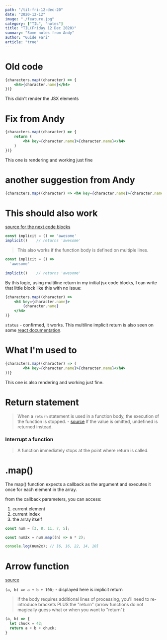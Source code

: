 ```yaml
---
path: "/til-fri-12-dec-20"
date: "2020-12-12"
image: "./feature.jpg"
category: ["TIL", "notes"]
title: "TIL(Friday 12 Dec 2020)"
summary: "Some notes from Andy"
author: "Guide Fari"
article: "true"
---
```

# Old code
```jsx
{characters.map((character) => {
	<h4>{character.name}</h4>
})}
```
This didn't render the JSX elements

# Fix from Andy
```jsx
{characters.map((character) => {
	return (
		<h4 key={character.name}>{character.name}</h4>
	)
})}
```
This one is rendering and working just fine

# another suggestion from Andy
```jsx
{characters.map((character) => <h4 key={character.name}>{character.name}</h4>)}
```

# This should also work
[source for the next code blocks](https://jaketrent.com/post/javascript-arrow-function-return-rules/#:~:text=For%20an%20arrow%20function%20to,code%20without%20a%20resulting%20value.)
```js
const implicit = () => 'awesome'
implicit()    // returns 'awesome'
```
>This also works if the function body is defined on multiple lines.
```js
const implicit = () =>
  'awesome'
  
implicit()    // returns 'awesome'
```

By this logic, using multiline return in my initial jsx code blocks, I can write that little block like this with no issue: 
```jsx
{characters.map((character) => 
	<h4 key={character.name}>
		{character.name}
	</h4>
)}
```
`status` - confirmed, it works. This multiline implicit return is also seen on some [react documentation](https://reactjs.org/docs/lists-and-keys.html#keys).
# What I'm used to
```jsx
{characters.map((character) => (
		<h4 key={character.name}>{character.name}</h4>
))}
```
This one is also rendering and working just fine.

# Return statement

> When a `return` statement is used in a function body, the execution of the function is stopped. - [source](https://developer.mozilla.org/en-US/docs/Web/JavaScript/Reference/Statements/return)
> If the value is omitted, undefined is returned instead.

### Interrupt a function
> A function immediately stops at the point where return is called.

# .map()
The map() function expects a callback as the argument and executes it once for each element in the array.

from the callback parameters, you can access:
1. current element
2. current index
3. the array itself

```js
const num = [3, 8, 11, 7, 5];

const num2x = num.map((n) => n * 2);

console.log(num2x); // [6, 16, 22, 14, 10]
```

# Arrow function
[source](https://developer.mozilla.org/en-US/docs/Web/JavaScript/Reference/Functions/Arrow_functions)

`(a, b) => a + b + 100;` - displayed here is implicit return

> if the body requires additional lines of processing, you'll need to re-introduce brackets PLUS the "return" (arrow functions do not magically guess what or when you want to "return"):

```js
(a, b) => {
  let chuck = 42;
  return a + b + chuck;
}
```